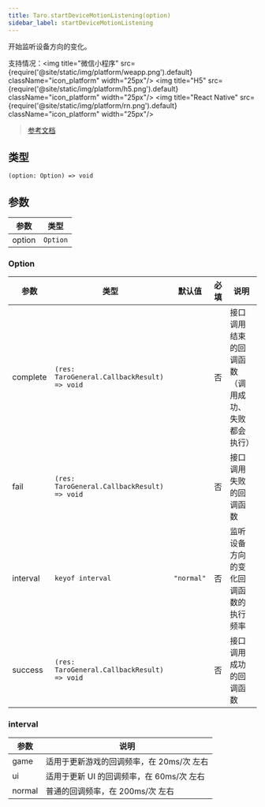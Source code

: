 ```yaml
---
title: Taro.startDeviceMotionListening(option)
sidebar_label: startDeviceMotionListening
---
```


开始监听设备方向的变化。

支持情况：<img title="微信小程序" src={require('@site/static/img/platform/weapp.png').default} className="icon_platform" width="25px"/> <img title="H5" src={require('@site/static/img/platform/h5.png').default} className="icon_platform" width="25px"/> <img title="React Native" src={require('@site/static/img/platform/rn.png').default} className="icon_platform" width="25px"/>

> [参考文档](https://developers.weixin.qq.com/miniprogram/dev/api/device/motion/wx.startDeviceMotionListening.html)

## 类型

```tsx
(option: Option) => void
```

## 参数

| 参数 | 类型 |
| --- | --- |
| option | `Option` |

### Option

| 参数 | 类型 | 默认值 | 必填 | 说明 |
| --- | --- | :---: | :---: | --- |
| complete | `(res: TaroGeneral.CallbackResult) => void` |  | 否 | 接口调用结束的回调函数（调用成功、失败都会执行） |
| fail | `(res: TaroGeneral.CallbackResult) => void` |  | 否 | 接口调用失败的回调函数 |
| interval | `keyof interval` | `"normal"` | 否 | 监听设备方向的变化回调函数的执行频率 |
| success | `(res: TaroGeneral.CallbackResult) => void` |  | 否 | 接口调用成功的回调函数 |

### interval

| 参数 | 说明 |
| --- | --- |
| game | 适用于更新游戏的回调频率，在 20ms/次 左右 |
| ui | 适用于更新 UI 的回调频率，在 60ms/次 左右 |
| normal | 普通的回调频率，在 200ms/次 左右 |
